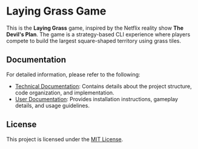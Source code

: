 # Laying Grass Game

This is the **Laying Grass** game, inspired by the Netflix reality show **The Devil's Plan**. The game is a strategy-based CLI experience where players compete to build the largest square-shaped territory using grass tiles.

## Documentation

For detailed information, please refer to the following:

- [Technical Documentation](./doc/technical_documentation.md): Contains details about the project structure, code organization, and implementation.
- [User Documentation](./doc/user_documentation.md): Provides installation instructions, gameplay details, and usage guidelines.

## License

This project is licensed under the [MIT License](./LICENSE).
